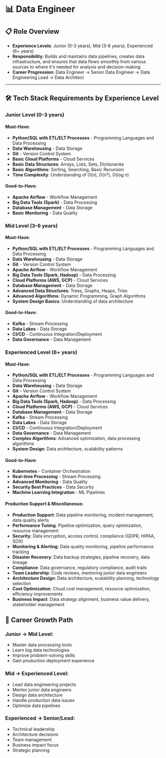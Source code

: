 # 📊 Data Engineer

## 📋 Role Overview
- **Experience Levels**: Junior (0-3 years), Mid (3-6 years), Experienced (6+ years)
- **Responsibility**: Builds and maintains data pipelines, creates data infrastructure, and ensures that data flows smoothly from various sources to where it's needed for analysis and decision-making
- **Career Progression**: Data Engineer → Senior Data Engineer → Data Engineering Lead → Data Architect

---

## 🛠️ Tech Stack Requirements by Experience Level

### **Junior Level (0-3 years)**

#### **Must-Have:**
- **Python/SQL with ETL/ELT Processes** - Programming Languages and Data Processing
- **Data Warehousing** - Data Storage
- **Git** - Version Control System
- **Basic Cloud Platforms** - Cloud Services
- **Basic Data Structures**: Arrays, Lists, Sets, Dictionaries
- **Basic Algorithms**: Sorting, Searching, Basic Recursion
- **Time Complexity**: Understanding of O(n), O(n²), O(log n)

#### **Good-to-Have:**
- **Apache Airflow** - Workflow Management
- **Big Data Tools (Spark)** - Data Processing
- **Database Management** - Data Storage
- **Basic Monitoring** - Data Quality

### **Mid Level (3-6 years)**

#### **Must-Have:**
- **Python/SQL with ETL/ELT Processes** - Programming Languages and Data Processing
- **Data Warehousing** - Data Storage
- **Git** - Version Control System
- **Apache Airflow** - Workflow Management
- **Big Data Tools (Spark, Hadoop)** - Data Processing
- **Cloud Platforms (AWS, GCP)** - Cloud Services
- **Database Management** - Data Storage
- **Advanced Data Structures**: Trees, Graphs, Heaps, Tries
- **Advanced Algorithms**: Dynamic Programming, Graph Algorithms
- **System Design Basics**: Understanding of data architecture

#### **Good-to-Have:**
- **Kafka** - Stream Processing
- **Data Lakes** - Data Storage
- **CI/CD** - Continuous Integration/Deployment
- **Data Governance** - Data Management

### **Experienced Level (6+ years)**

#### **Must-Have:**
- **Python/SQL with ETL/ELT Processes** - Programming Languages and Data Processing
- **Data Warehousing** - Data Storage
- **Git** - Version Control System
- **Apache Airflow** - Workflow Management
- **Big Data Tools (Spark, Hadoop)** - Data Processing
- **Cloud Platforms (AWS, GCP)** - Cloud Services
- **Database Management** - Data Storage
- **Kafka** - Stream Processing
- **Data Lakes** - Data Storage
- **CI/CD** - Continuous Integration/Deployment
- **Data Governance** - Data Management
- **Complex Algorithms**: Advanced optimization, data processing algorithms
- **System Design**: Data architecture, scalability patterns

#### **Good-to-Have:**
- **Kubernetes** - Container Orchestration
- **Real-time Processing** - Stream Processing
- **Advanced Monitoring** - Data Quality
- **Security Best Practices** - Data Security
- **Machine Learning Integration** - ML Pipelines

#### **Production Support & Miscellaneous:**
- **Production Support**: Data pipeline monitoring, incident management, data quality alerts
- **Performance Tuning**: Pipeline optimization, query optimization, resource management
- **Security**: Data encryption, access control, compliance (GDPR, HIPAA, SOX)
- **Monitoring & Alerting**: Data quality monitoring, pipeline performance tracking
- **Disaster Recovery**: Data backup strategies, pipeline recovery, data lineage
- **Compliance**: Data governance, regulatory compliance, audit trails
- **Team Leadership**: Code reviews, mentoring junior data engineers
- **Architecture Design**: Data architecture, scalability planning, technology selection
- **Cost Optimization**: Cloud cost management, resource optimization, efficiency improvements
- **Business Impact**: Data strategy alignment, business value delivery, stakeholder management

## 🚀 Career Growth Path

### **Junior → Mid Level:**
- Master data processing tools
- Learn big data technologies
- Improve problem-solving skills
- Gain production deployment experience

### **Mid → Experienced Level:**
- Lead data engineering projects
- Mentor junior data engineers
- Design data architecture
- Handle production data issues
- Optimize data pipelines

### **Experienced → Senior/Lead:**
- Technical leadership
- Architecture decisions
- Team management
- Business impact focus
- Strategic planning
